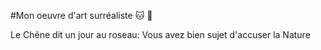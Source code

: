#Mon oeuvre d'art surréaliste :cat: :koala:

Le Chêne dit un jour au roseau: 
Vous avez bien sujet d'accuser la Nature
